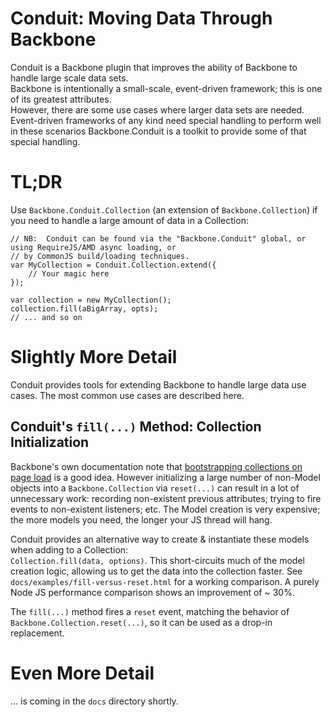 # Conduit:  Moving Data Through Backbone
Conduit is a Backbone plugin that improves the ability of Backbone to handle large scale data sets.  
Backbone is intentionally a small-scale, event-driven framework; this is one of its greatest attributes.  
However, there are some use cases where larger data sets are needed.  Event-driven frameworks of any 
kind need special handling to perform well in these scenarios  Backbone.Conduit is a toolkit to provide
some of that special handling.

# TL;DR
Use `Backbone.Conduit.Collection` (an extension of `Backbone.Collection`) if you need to 
handle a large amount of data in a Collection:
```
// NB:  Conduit can be found via the "Backbone.Conduit" global, or using RequireJS/AMD async loading, or 
// by CommonJS build/loading techniques.
var MyCollection = Conduit.Collection.extend({
    // Your magic here
});

var collection = new MyCollection();
collection.fill(aBigArray, opts);
// ... and so on
```

# Slightly More Detail
Conduit provides tools for extending Backbone to handle large data use cases.  The most common use cases
are described here.

## Conduit's `fill(...)` Method:  Collection Initialization
Backbone's own documentation note that [bootstrapping collections on page load](http://backbonejs.org/#FAQ-bootstrap) 
is a good idea.  However initializing a large number of non-Model objects into a `Backbone.Collection` via `reset(...)`
can result in a lot of unnecessary work:  recording non-existent previous attributes; trying to fire events to non-existent
listeners; etc.  The Model creation is very expensive; the more models you need, the longer your JS thread will hang.

Conduit provides an alternative way to create & instantiate these models when adding to a Collection:  
`Collection.fill(data, options)`.  This short-circuits much of the model creation logic, allowing us to get the data into
the collection faster.  See `docs/examples/fill-versus-reset.html` for a working comparison.  A purely Node JS performance 
comparison shows an improvement of ~ 30%.

The `fill(...)` method fires a `reset` event, matching the behavior of `Backbone.Collection.reset(...)`, so it can be used as a
drop-in replacement.


# Even More Detail
... is coming in the `docs` directory shortly.
